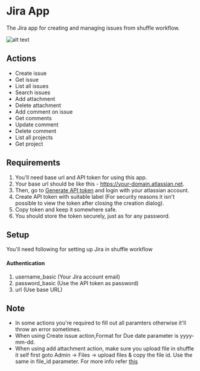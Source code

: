 # Jira App

The Jira app for creating and managing issues from shuffle workflow.

![alt text](https://github.com/dhaval055/security-openapis/blob/master/jira-app.png?raw=true)


## Actions

- Create issue
- Get issue
- List all issues
- Search issues
- Add attachment
- Delete attachment
- Add comment on issue
- Get comments
- Update comment
- Delete comment
- List all projects
- Get project

## Requirements

1. You'll need base url and API token for using this app.
2. Your base url should be like this - https://your-domain.atlassian.net.
3. Then, go to [Generate API token](https://id.atlassian.com/manage-profile/security/api-tokens) and login with your atlassian account.
4. Create API token with suitable label (For security reasons it isn't possible to view the token after closing the creation dialog).
5. Copy token and keep it somewhere safe.
6. You should store the token securely, just as for any password.

## Setup

You'll need following for setting up Jira in shuffle workflow

#### Authentication

1. username_basic (Your Jira account email)
2. password_basic (Use the API token as password)
3. url (Use base URL)

## Note

- In some actions you're required to fill out all paramters otherwise it'll throw an error sometimes.
- When using Create issue action,Format for Due date parameter is yyyy-mm-dd. 
- When using add attachment action, make sure you upload file in shuffle it self first goto Admin &#8594; Files &#8594; upload files & copy the file id. Use the same in file_id parameter. For more info refer [this](http://shuffler.io/docs/organizations#files)

